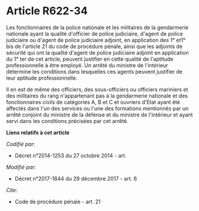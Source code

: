 # Article R622-34

Les fonctionnaires de la police nationale et les militaires de la gendarmerie nationale ayant la qualité d'officier de police
judiciaire, d'agent de police judiciaire ou d'agent de police judiciaire adjoint, en application des 1° et1° bis de l'article
21 du code de procédure pénale, ainsi que les adjoints de sécurité qui ont la qualité d'agent de police judiciaire adjoint en
application du 1° ter de cet article, peuvent justifier en cette qualité de l'aptitude professionnelle à être employé. Un
arrêté du ministre de l'intérieur détermine les conditions dans lesquelles ces agents peuvent justifier de leur aptitude
professionnelle.

Il en est de même des officiers, des sous-officiers ou officiers mariniers et des militaires du rang n'appartenant pas à la
gendarmerie nationale et des fonctionnaires civils de catégories A, B et C et ouvriers d'Etat ayant été affectés dans l'un
des services ou l'une des formations mentionnés par un arrêté conjoint du ministre de la défense et du ministre de
l'intérieur et ayant servi dans les conditions précisées par cet arrêté.

**Liens relatifs à cet article**

_Codifié par_:

  - Décret n°2014-1253 du 27 octobre 2014 - art.

_Modifié par_:

  - Décret n°2017-1844 du 29 décembre 2017 - art. 6

_Cite_:

  - Code de procédure pénale - art. 21
